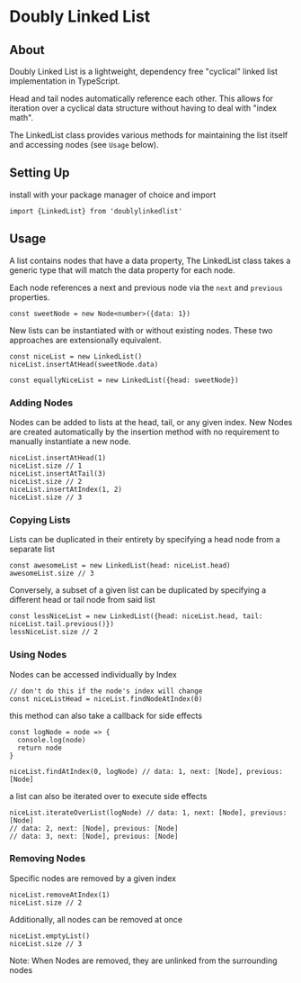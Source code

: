 # Doubly Linked List

## About

Doubly Linked List is a lightweight, dependency free "cyclical" linked list implementation in TypeScript.

Head and tail nodes automatically reference each other. This allows for iteration over a cyclical data structure without having to deal with "index math".

The LinkedList class provides various methods for maintaining the list itself and accessing nodes (see `Usage` below).

## Setting Up

install with your package manager of choice and import

`import {LinkedList} from 'doublylinkedlist'`

## Usage

A list contains nodes that have a data property, The LinkedList class takes a generic type that will match the data property for each node.

Each node references a next and previous node via the `next` and `previous` properties.

```
const sweetNode = new Node<number>({data: 1})
```

New lists can be instantiated with or without existing nodes. These two approaches are extensionally equivalent.

```
const niceList = new LinkedList()
niceList.insertAtHead(sweetNode.data)

const equallyNiceList = new LinkedList({head: sweetNode})
```

### Adding Nodes

Nodes can be added to lists at the head, tail, or any given index. New Nodes are created automatically by the insertion method with no requirement to manually instantiate a new node.

```
niceList.insertAtHead(1)
niceList.size // 1
niceList.insertAtTail(3)
niceList.size // 2
niceList.insertAtIndex(1, 2)
niceList.size // 3
```

### Copying Lists

Lists can be duplicated in their entirety by specifying a head node from a separate list

```
const awesomeList = new LinkedList(head: niceList.head)
awesomeList.size // 3

```

Conversely, a subset of a given list can be duplicated by specifying a different head or tail node from said list

```
const lessNiceList = new LinkedList({head: niceList.head, tail: niceList.tail.previous()})
lessNiceList.size // 2
```

### Using Nodes

Nodes can be accessed individually by Index

```
// don't do this if the node's index will change
const niceListHead = niceList.findNodeAtIndex(0)
```

this method can also take a callback for side effects

```
const logNode = node => {
  console.log(node)
  return node
}

niceList.findAtIndex(0, logNode) // data: 1, next: [Node], previous: [Node]
```

a list can also be iterated over to execute side effects

```
niceList.iterateOverList(logNode) // data: 1, next: [Node], previous: [Node]
// data: 2, next: [Node], previous: [Node]
// data: 3, next: [Node], previous: [Node]
```

### Removing Nodes

Specific nodes are removed by a given index

```
niceList.removeAtIndex(1)
niceList.size // 2
```

Additionally, all nodes can be removed at once

```
niceList.emptyList()
niceList.size // 3
```

Note: When Nodes are removed, they are unlinked from the surrounding nodes
